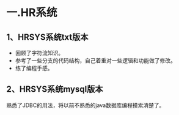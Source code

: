 # 一.HR系统 #
## 1、HRSYS系统txt版本 ##
- 回顾了字符流知识。
- 参考了一些分支的代码结构，自己着重对一些逻辑和功能做了修改。
- 练了编程手感。
## 2、HRSYS系统mysql版本 ##
熟悉了JDBC的用法，将以前不熟悉的java数据库编程摸索清楚了。